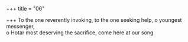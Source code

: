 +++
title = "06"

+++
To the one reverently invoking, to the one seeking help, o youngest  messenger,  
o Hotar most deserving the sacrifice, come here at our song.  